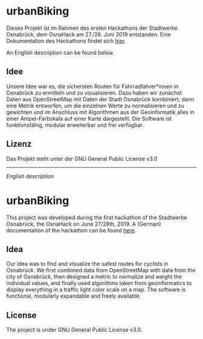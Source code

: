 # urbanBiking

Dieses Projekt ist im Rahmen des ersten Hackathons der Stadtwerke Osnabrück, dem OsnaHack am 27./28. Juni 2019 entstanden. Eine Dokumentation des Hackathons findet sich [hier](https://github.com/codeforosnabrueck/osnahack).

An English description can be found below.

## Idee

Unsere Idee war es, die sichersten Routen für Fahrradfahrer*innen in Osnabrück zu ermitteln und zu visualisieren. Dazu haben wir zunächst Daten aus OpenStreetMap mit Daten der Stadt Osnabrück kombiniert, dann eine Metrik entworfen, um die einzelnen Werte zu normalisieren und zu gewichten und im Anschluss mit Algorithmen aus der Geoinformatik alles in einer Ampel-Farbskala auf einer Karte dargestellt. Die Software ist funktionsfähig, modular erweiterbar und frei verfügbar.

## Lizenz

Das Projekt steht unter der GNU General Public License v3.0


---
*English description*

# urbanBiking

This project was developed during the first hackathon of the Stadtwerke Osnabrück, the OsnaHack on June 27/28th, 2019. A (German) documentation of the hackathon can be found [here](https://github.com/codeforosnabrueck/osnahack).

## Idea

Our idea was to find and visualize the safest routes for cyclists in Osnabrück. We first combined data from OpenStreetMap with data from the city of Osnabrück, then designed a metric to normalize and weight the individual values, and finally used algorithms taken from geoinformatics to display everything in a traffic light color scale on a map. The software is functional, modularly expandable and freely available.

## License 

The project is under GNU General Public License v3.0.
